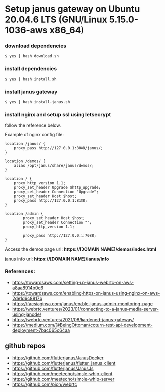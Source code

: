 # Setup janus gateway on Ubuntu 20.04.6 LTS (GNU/Linux 5.15.0-1036-aws x86_64)

### download dependencies
```
$ yes | bash download.sh
```

### install dependencies
```
$ yes | bash install.sh
```

### install janus gateway
```
$ yes | bash install-janus.sh
```

### install nginx and setup ssl using letsecrypt
follow the reference below.

Example of nginx config file:

```
location /janus/ {
    proxy_pass http://127.0.0.1:8088/janus/;
}

location /demos/ {
    alias /opt/janus/share/janus/demos/;
}

location / {
    proxy_http_version 1.1;
    proxy_set_header Upgrade $http_upgrade;
    proxy_set_header Connection "Upgrade";
    proxy_set_header Host $host;
    proxy_pass http://127.0.0.1:8188;
}

location /admin {
        proxy_set_header Host $host;
        proxy_set_header Connection "";
        proxy_http_version 1.1;

        proxy_pass http://127.0.0.1:7088;
}

```

Access the demos page url: **https://[DOMAIN NAME]/demos/index.html**

janus info url: **https://[DOMAIN NAME]/janus/info**

### References:
 - https://towardsaws.com/setting-up-janus-webrtc-on-aws-a8aa8914b0c6
 - https://towardsaws.com/enabling-https-on-janus-using-nginx-on-aws-2de1d6c8817b
 - https://facsiaginsa.com/janus/enable-janus-admin-monitoring-page
 - https://webrtc.ventures/2023/01/connecting-to-a-janus-media-server-using-janode/
 - https://webrtc.ventures/2021/08/hardened-janus-gateway/
 - https://medium.com/@BeingOttoman/coturn-rest-api-development-deployment-7bac065c64aa
 


## github repos
- https://github.com/flutterjanus/JanusDocker
- https://github.com/flutterjanus/flutter_janus_client
- https://github.com/flutterjanus/JanusJs
- https://github.com/meetecho/simple-whip-client
- https://github.com/meetecho/simple-whip-server
- https://github.com/pion/webrtc